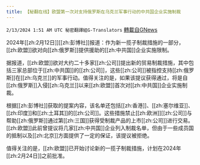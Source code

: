 ```yaml
---
title: 【秘翻在线】欧盟第一次对支持俄罗斯在乌克兰军事行动的中共国企业实施制裁
---
```

`2/13/2024 1:51 AM UTC 秘密翻譯組G-Translators` [轉載自GNews](https://gnews.org/articles/2301628)

2024年[[zh:2月12日]][[zh:彭博社]]报道：作为新一揽子制裁措施的一部分，[[zh:欧盟]]欲对向[[zh:俄罗斯]]提供援助的[[zh:中共国]]企业实施限制。

据报道，[[zh:欧盟]]欲对大约二十多家[[zh:公司]]提出新的贸易制裁措施，其中包括三家总部位于[[zh:中共国]]的[[zh:公司]]，这些[[zh:公司]]被指控支持[[zh:俄罗斯]]在[[zh:乌克兰]]的军事行动。值得关注的是，如果该提议获得通过，将是自[[zh:俄罗斯]]入侵[[zh:乌克兰]]以来[[zh:欧盟]]首次对[[zh:中共国]]企业实施制裁。

根据[[zh:彭博社]]获取的提案内容，该名单还包括[[zh:香港]]、[[zh:塞尔维亚]]、[[zh:印度]]和[[zh:土耳其]]的[[zh:公司]]。这些措施禁止[[zh:欧洲]][[zh:公司]]与帮助[[zh:俄罗斯]]通过第[[zh:三国]]获得受制裁产品的上市[[zh:公司]]进行交易。[[zh:欧盟]]此前曾提议将几家[[zh:中共国]]企业列入制裁名单，但由于一些成员国的抵制以及[[zh:北京]]方面提供了一定的保证，该提议被拒绝。

值得关注的是，[[zh:欧盟]]已开始讨论新的一揽子制裁措施，计划在2024年[[zh:2月24日]]之前批准。
